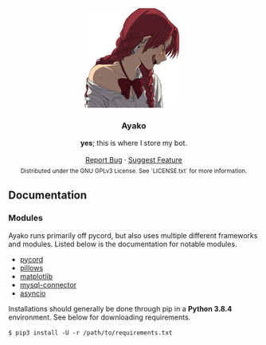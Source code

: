 <!-- PROJECT FRONT -->
<div align="center">
  <a href="https://github.com/etwodev/Ayako">
    <img src="assets/images/logo.png" alt="Logo" width="200" height="200">
  </a>

  <h3 align="center">Ayako</h3>

  <p align="center">
    <b>yes</b>; this is where I store my bot.
    <br />
    <br />
    <a href="https://github.com/etwodev/Kiku/issues">Report Bug</a>
    ·
    <a href="https://github.com/etwodev/Kiku/issues">Suggest Feature</a>
    <br />
    <sub>Distributed under the GNU GPLv3 License. See `LICENSE.txt` for more information.</sub>
  </p>
</div>

## Documentation

### Modules

Ayako runs primarily off pycord, but also uses multiple different frameworks and modules. Listed below is the documentation for notable modules.

* [pycord](https://docs.pycord.dev/en/master/index.html)
* [pillows](https://pillow.readthedocs.io/en/stable/)
* [matplotlib](https://matplotlib.org/)
* [mysql-connector](https://dev.mysql.com/doc/connector-python/en/)
* [asyncio](https://docs.python.org/3/library/asyncio.html)

Installations should generally be done through pip in a **Python 3.8.4** environment. See below for downloading requirements.
  ```
  $ pip3 install -U -r /path/to/requirements.txt
  ```
